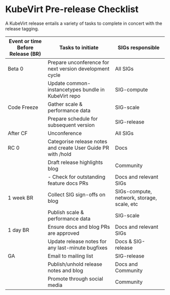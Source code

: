 # KubeVirt Pre-release Checklist

A KubeVirt release entails a variety of tasks to complete in concert with the release tagging.

| Event or time Before Release (BR) | Tasks to initiate                                            | SIGs responsible                           |
|-----------------------------------|--------------------------------------------------------------|--------------------------------------------|
| Beta 0                            | Prepare unconference for next version development cycle      | All SIGs                                   | 
|                                   | Update common-instancetypes bundle in KubeVirt repo          | SIG-compute                                | 
| Code Freeze                       | Gather scale & performance data                              | SIG-scale                                  |
|                                   | Prepare schedule for subsequent version                      | SIG-release                                |
| After CF                          | Unconference                                                 | All SIGs                                   |
| RC 0                              | Categorise release notes and create User Guide PR with /hold | Docs                                       |
|                                   | Draft release highlights blog                                | Community                                  |
|                                   | - Check for outstanding feature docs PRs                     | Docs and relevant SIGs                     |
| 1 week BR                         | Collect SIG sign-offs on blog                                | SIGs-compute, network, storage, scale, etc |
|                                   | Publish scale & performance data                             | SIG-scale                                  |
| 1 day BR                          | Ensure docs and blog PRs are approved                        | Docs and relevant SIGs                     |
|                                   | Update release notes for any last-minute bugfixes            | Docs & SIG-release                         |
| GA                                | Email to mailing list                                        | SIG-release                                |
|                                   | Publish/unhold release notes and blog                        | Docs and Community                         |
|                                   | Promote through social media                                 | Community                                  |
